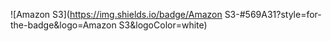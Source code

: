 ![Amazon S3](https://img.shields.io/badge/Amazon S3-#569A31?style=for-the-badge&logo=Amazon S3&logoColor=white)
